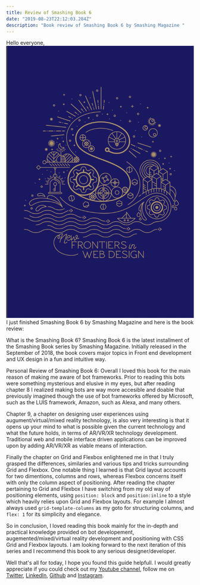 ```yaml
---
title: Review of Smashing Book 6
date: "2019-08-23T22:12:03.284Z"
description: "Book review of Smashing Book 6 by Smashing Magazine "
---
```

Hello everyone,
![picture of smashing book 6](./img1.png)
I just finished Smashing Book 6 by Smashing Magazine and here is the book review:

What is the Smashing Book 6?
Smashing Book 6 is the latest installment of the Smashing Book series by Smashing Magazine. Initially released in the September of 2018, the book covers major topics in Front end development and UX design in a fun and intuitive way. 

Personal Review of Smashing Book 6:
Overall I loved this book for the main reason of making me aware of bot frameworks. Prior to reading this bots were something mysterious and elusive in my eyes, but after reading chapter 8 I realized making bots are way more accesible and doable that previously imagined though the use of bot frameworks offered by Microsoft, such as the LUIS framework,  Amazon, such as Alexa, and many others. 

Chapter 9, a chapter on designing user experiences using augument/virtual/mixed reality technology, is also very interesting is that it opens up your mind to what is possible given the current technology and what the future holds, in terms of AR/VR/XR technology development. Traditional web and mobile interface driven applications can be improved upon by adding AR/VR/XR as viable means of interaction. 

Finally the chapter on Grid and Flexbox enlightened me in that I truly grasped the differences, similaries and various tips and tricks surrounding Grid and Flexbox. One notable thing I learned is that Grid layout accounts for two dimentions, columns and rows, whereas Flexbox concerns itself with only the column aspect of positioning. After reading the chapter pertaining to Grid and Flexbox I have switching from my old way of positioning elements, using ```position: block``` and ```position:inline``` to a style which heavily relies upon Grid and Flexbox layouts. For example I almost always used ```grid-template-columns``` as my goto for structuring columns, and ```flex: 1```  for its simplicity and elegance. 

So in conclusion, I loved reading this book mainly for the in-depth and practical knowledge provided on bot developement, augemented/mixed/virtual reality development and positioning with CSS Grid and Flexbox layouts. I am looking forward to the next iteration of this series and I recommend this book to any serious designer/developer. 

Well that's all for today, I hope you found this guide helpfull. I would greatly appreciate if you could check out my [Youtube channel](https://www.youtube.com/channel/UCtxed_NljgtAXrQMMdLvhrQ?), follow me on [Twitter](https://twitter.com/Shehan_Atuk), [LinkedIn](https://www.linkedin.com/in/shehan-a-780622126/), [Github](https://github.com/ShehanAT) and [Instagram](https://www.instagram.com/shehanthewebdev/).
